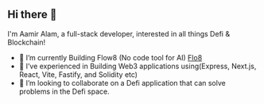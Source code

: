 ## Hi there 👋

I'm Aamir Alam, a full-stack developer, interested in all things Defi & Blockchain!

- 🔭 I’m currently Building Flow8 (No code tool for AI) [Flo8]([https://t.me/TaskDaoBot](https://flo8.io/))
- 🌱 I’ve experienced in Building Web3 applications using(Express, Next.js, React, Vite, Fastify, and Solidity etc)
- 👯 I’m looking to collaborate on a Defi application that can solve problems in the Defi space.

  
<!--
**AamirAlam/AamirAlam** is a ✨ _special_ ✨ repository because its `README.md` (this file) appears on your GitHub profile.

Here are some ideas to get you started:

- 🔭 I’m currently working on ...
- 🌱 I’m currently learning ...
- 👯 I’m looking to collaborate on ...
- 🤔 I’m looking for help with ...
- 💬 Ask me about ...
- 📫 How to reach me: ...
- 😄 Pronouns: ...
- ⚡ Fun fact: ...
-->
